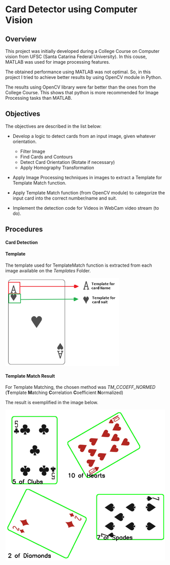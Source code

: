 # Card Detector using Computer Vision 

## Overview


This project was initially developed during a College Course on Computer vision from UFSC (Santa Catarina Federal University).  In this couse, MATLAB was used for image processing features. 

The obtained performance using MATLAB was not optimal. So, in this project I tried to achieve better results by using OpenCV module in Python.  

The results using OpenCV library were far better than the ones from the College Course. This shows that python is more recommended for Image Processing tasks than MATLAB.

## Objectives

The objectives are described in the list below:


- Develop a logic to detect cards from an input image, given whatever orientation.
	- Filter Image
	- Find Cards and Contours
	- Detect Card Orientation (Rotate if necessary)
	- Apply Homography Transformation

- Apply Image Processing techniques in images to  extract a Template for Template Match function.

- Apply Template Match function (from OpenCV module) to categorize the input card into the correct number/name and suit. 

- Implement the detection code for Videos in WebCam video stream (to do).

## Procedures

#### Card Detection


#### Template
The template used for TemplateMatch function is extracted from each image available on the *Templates* Folder. 

![Template Image](input_card.png)


#### Template Match Result
For Template Matching, the chosen method was *TM_CCOEFF_NORMED* (**T**emplate **M**atching  **C**orrelation **C**oefficient **N**ormalized)

The result is exemplified in the image below.

![Template Image](detect_result.png)